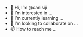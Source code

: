 - 👋 Hi, I’m @canisiji
- 👀 I’m interested in ...
- 🌱 I’m currently learning ...
- 💞️ I’m looking to collaborate on ...
- 📫 How to reach me ...

<!---
canisiji/canisiji is a ✨ special ✨ repository because its `README.md` (this file) appears on your GitHub profile.
You can click the Preview link to take a look at your changes.
--->
